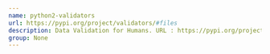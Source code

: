 ```yaml
---
name: python2-validators
url: https://pypi.org/project/validators/#files
description: Data Validation for Humans. URL : https://pypi.org/project/validators/#files Groups : None
group: None
---
```

